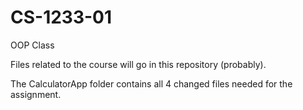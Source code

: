 # CS-1233-01
OOP Class

Files related to the course will go in this repository (probably).

The CalculatorApp folder contains all 4 changed files needed for the assignment.
